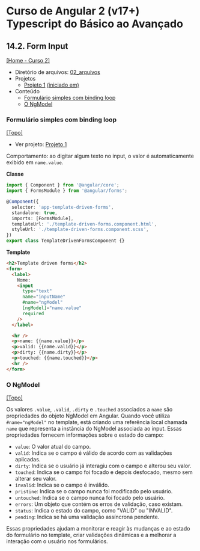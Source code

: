 # Curso de Angular 2 (v17+) Typescript do Básico ao Avançado

## 14.2. Form Input
[[Home - Curso 2]](../../README.md#curso-2)<br />

- Diretório de arquivos: [02_arquivos](./02_arquivos/proj_01/)
- Projetos
  - [Projeto 1](./02_arquivos/proj_01/) [(iniciado em)](#formulário-simples-com-binding-loop)
- Conteúdo
  - [Formulário simples com binding loop](#formulário-simples-com-binding-loop)
  - [O NgModel](#o-ngmodel)

### Formulário simples com binding loop
[[Topo]](#)<br />

- Ver projeto: [Projeto 1](./02_arquivos/proj_01/)

Comportamento: ao digitar algum texto no input, o valor é automaticamente exibido em `name.value`.

**Classe**
```typescript
import { Component } from '@angular/core';
import { FormsModule } from '@angular/forms';

@Component({
  selector: 'app-template-driven-forms',
  standalone: true,
  imports: [FormsModule],
  templateUrl: './template-driven-forms.component.html',
  styleUrl: './template-driven-forms.component.scss',
})
export class TemplateDrivenFormsComponent {}
```

**Template**
```html
<h2>Template driven forms</h2>
<form>
  <label>
    Nome:
    <input
      type="text"
      name="inputName"
      #name="ngModel"
      [ngModel]="name.value"
      required
    />
  </label>

  <hr />
  <p>name: {{name.value}}</p>
  <p>valid: {{name.valid}}</p>
  <p>dirty: {{name.dirty}}</p>
  <p>touched: {{name.touched}}</p>
  <hr />
</form>
```

### O NgModel
[[Topo]](#)<br />

Os valores `.value`, `.valid`, `.dirty` e `.touched` associados a `name` são propriedades do objeto NgModel em Angular. Quando você utiliza `#name="ngModel"` no template, está criando uma referência local chamada `name` que representa a instância do NgModel associada ao input. Essas propriedades fornecem informações sobre o estado do campo:

- `value`: O valor atual do campo.
- `valid`: Indica se o campo é válido de acordo com as validações aplicadas.
- `dirty`: Indica se o usuário já interagiu com o campo e alterou seu valor.
- `touched`: Indica se o campo foi focado e depois desfocado, mesmo sem alterar seu valor.
- `invalid`: Indica se o campo é inválido.
- `pristine`: Indica se o campo nunca foi modificado pelo usuário.
- `untouched`: Indica se o campo nunca foi focado pelo usuário.
- `errors`: Um objeto que contém os erros de validação, caso existam.
- `status`: Indica o estado do campo, como "VALID" ou "INVALID".
- `pending`: Indica se há uma validação assíncrona pendente.

Essas propriedades ajudam a monitorar e reagir às mudanças e ao estado do formulário no template, criar validações dinâmicas e a melhorar a interação com o usuário nos formulários.
